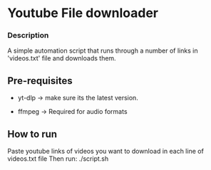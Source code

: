 # Youtube File downloader

### Description
A simple automation script that runs through a number of links in 'videos.txt' file and downloads them.

## Pre-requisites

- yt-dlp
-> make sure its the latest version.

- ffmpeg
-> Required for audio formats

## How to run

Paste youtube links of videos you want to download in each line of videos.txt file
Then run:
./script.sh